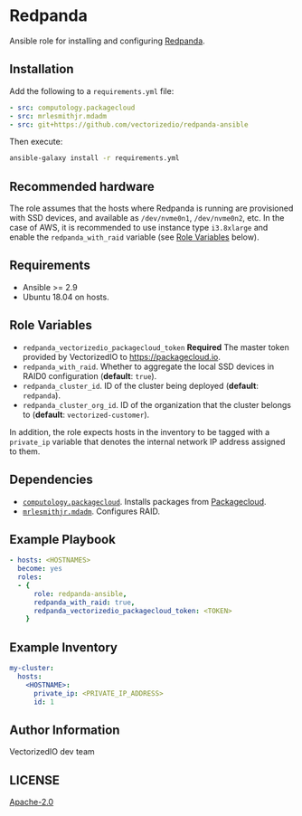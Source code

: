 # Redpanda

Ansible role for installing and configuring [Redpanda](https://vectorized.io).

## Installation

Add the following to a `requirements.yml` file:

```yaml
- src: computology.packagecloud
- src: mrlesmithjr.mdadm
- src: git+https://github.com/vectorizedio/redpanda-ansible
```

Then execute:

```bash
ansible-galaxy install -r requirements.yml
```

## Recommended hardware

The role assumes that the hosts where Redpanda is running are 
provisioned with SSD devices, and available as `/dev/nvme0n1`, 
`/dev/nvme0n2`, etc. In the case of AWS, it is recommended to use 
instance type `i3.8xlarge` and enable the `redpanda_with_raid` 
variable (see [Role Variables](#-role-variables) below).

## Requirements

  * Ansible >= 2.9
  * Ubuntu 18.04 on hosts.

## Role Variables

  * `redpanda_vectorizedio_packagecloud_token` **Required** The master 
    token provided by VectorizedIO to <https://packagecloud.io>.
  * `redpanda_with_raid`. Whether to aggregate the local SSD devices 
    in RAID0 configuration (**default**: `true`).
  * `redpanda_cluster_id`. ID of the cluster being deployed 
    (**default**: `redpanda`).
  * `redpanda_cluster_org_id`. ID of the organization that the cluster 
    belongs to (**default**: `vectorized-customer`).

In addition, the role expects hosts in the inventory to be tagged with 
a `private_ip` variable that denotes the internal network IP address 
assigned to them.

## Dependencies

  * [`computology.packagecloud`](https://github.com/computology/packagecloud-ansible-role). 
    Installs packages from [Packagecloud](https://packagecloud.io).
  * [`mrlesmithjr.mdadm`](https://github.com/mrlesmithjr/ansible-mdadm/). Configures RAID.

## Example Playbook

```yaml
- hosts: <HOSTNAMES>
  become: yes
  roles:
  - {
      role: redpanda-ansible,
      redpanda_with_raid: true,
      redpanda_vectorizedio_packagecloud_token: <TOKEN>
    }
```

## Example Inventory

```yaml
my-cluster:
  hosts:
    <HOSTNAME>:
      private_ip: <PRIVATE_IP_ADDRESS>
      id: 1
```

## Author Information

VectorizedIO dev team

## LICENSE

[Apache-2.0](./LICENSE)

